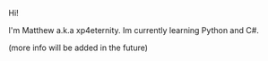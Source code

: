 Hi!

I'm Matthew a.k.a xp4eternity. Im currently learning Python and C#.

(more info will be added in the future)
